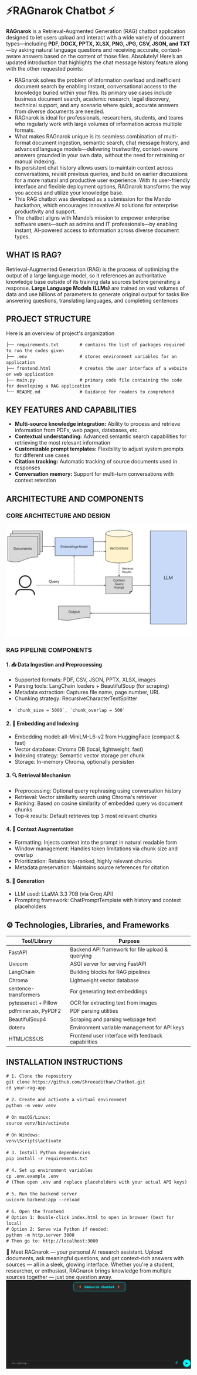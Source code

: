 # ⚡RAGnarok Chatbot ⚡
**RAGnarok** is a Retrieval-Augmented Generation (RAG) chatbot application designed to let users upload and interact with a wide variety of document types—including **PDF, DOCX, PPTX, XLSX, PNG, JPG, CSV, JSON, and TXT**—by asking natural language questions and receiving accurate, context-aware answers based on the content of those files.
Absolutely! Here’s an updated introduction that highlights the chat message history feature along with the other requested points:

- RAGnarok solves the problem of information overload and inefficient document search by enabling instant, conversational access to the knowledge buried within your files. Its primary use cases include business document search, academic research, legal discovery, technical support, and any scenario where quick, accurate answers from diverse documents are needed.  
- RAGnarok is ideal for professionals, researchers, students, and teams who regularly work with large volumes of information across multiple formats.  
- What makes RAGnarok unique is its seamless combination of multi-format document ingestion, semantic search, chat message history, and advanced language models—delivering trustworthy, context-aware answers grounded in your own data, without the need for retraining or manual indexing.
- Its persistent chat history allows users to maintain context across conversations, revisit previous queries, and build on earlier discussions for a more natural and productive user experience. With its user-friendly interface and flexible deployment options, RAGnarok transforms the way you access and utilize your knowledge base.
- This RAG chatbot was developed as a submission for the Mando hackathon, which encourages innovative AI solutions for enterprise productivity and support.
- The chatbot aligns with Mando’s mission to empower enterprise software users—such as admins and IT professionals—by enabling instant, AI-powered access to information across diverse document types.

## WHAT IS RAG?
Retrieval-Augmented Generation (RAG) is the process of optimizing the output of a large language model, so it references an authoritative knowledge base outside of its training data sources before generating a response. **Large Language Models (LLMs)** are trained on vast volumes of data and use billions of parameters to generate original output for tasks like answering questions, translating languages, and completing sentences

## PROJECT STRUCTURE
Here is an overview of project's organization

    ├── requirements.txt        # contains the list of packages required to run the codes given
    ├── .env                    # stores environment variables for an application
    ├── frontend.html           # creates the user interface of a website or web application
    ├── main.py                 # primary code file containing the code for developing a RAG application
    └── README.md               # Guidance for readers to comprehend

## KEY FEATURES AND CAPABILITIES
- **Multi-source knowledge integration:** Ability to process and retrieve information from PDFs, web pages, databases, etc.
- **Contextual understanding:** Advanced semantic search capabilities for retrieving the most relevant information
- **Customizable prompt templates:** Flexibility to adjust system prompts for different use cases
- **Citation tracking:** Automatic tracking of source documents used in responses
- **Conversation memory:** Support for multi-turn conversations with context retention

## ARCHITECTURE AND COMPONENTS

### CORE ARCHITECTURE AND DESIGN
![alt text](https://github.com/Shreeadithan/Chatbot/blob/main/RAGNAROK.webp)

### RAG PIPELINE COMPONENTS

#### 1. 📥 Data Ingestion and Preprocessing
- Supported formats: PDF, CSV, JSON, PPTX, XLSX, images
- Parsing tools: LangChain loaders + BeautifulSoup (for scraping)
- Metadata extraction: Captures file name, page number, URL
- Chunking strategy: RecursiveCharacterTextSplitter
-     `chunk_size = 5000`, `chunk_overlap = 500`
  
#### 2. 🧬 Embedding and Indexing
- Embedding model: all-MiniLM-L6-v2 from HuggingFace (compact & fast)
- Vector database: Chroma DB (local, lightweight, fast)
- Indexing strategy: Semantic vector storage per chunk
- Storage: In-memory Chroma, optionally persisten

#### 3. 🔍 Retrieval Mechanism
- Preprocessing: Optional query rephrasing using conversation history
- Retrieval: Vector similarity search using Chroma's retriever
- Ranking: Based on cosine similarity of embedded query vs document chunks
- Top-k results: Default retrieves top 3 most relevant chunks

#### 4. 🧩 Context Augmentation
- Formatting: Injects context into the prompt in natural readable form
- Window management: Handles token limitations via chunk size and overlap
- Prioritization: Retains top-ranked, highly relevant chunks
- Metadata preservation: Maintains source references for citation

#### 5. 🧠 Generation
- LLM used: LLaMA 3.3 70B (via Groq API)
- Prompting framework: ChatPromptTemplate with history and context placeholders

## ⚙️ Technologies, Libraries, and Frameworks

| Tool/Library          | Purpose                                           |
| --------------------- | ------------------------------------------------- |
| FastAPI               | Backend API framework for file upload & querying  |
| Uvicorn               | ASGI server for serving FastAPI                   |
| LangChain             | Building blocks for RAG pipelines                 |
| Chroma                | Lightweight vector database                       |
| sentence-transformers | For generating text embeddings                    |
| pytesseract + Pillow  | OCR for extracting text from images               |
| pdfminer.six, PyPDF2  | PDF parsing utilities                             |
| BeautifulSoup4        | Scraping and parsing webpage text                 | 
| dotenv                | Environment variable management for API keys      |
| HTML/CSS/JS           | Frontend user interface with feedback capabilities|

## INSTALLATION INSTRUCTIONS
```
# 1. Clone the repository
git clone https://github.com/Shreeadithan/Chatbot.git
cd your-rag-app

# 2. Create and activate a virtual environment
python -m venv venv

# On macOS/Linux:
source venv/bin/activate

# On Windows:
venv\Scripts\activate

# 3. Install Python dependencies
pip install -r requirements.txt

# 4. Set up environment variables
cp .env.example .env
# (Then open .env and replace placeholders with your actual API keys)

# 5. Run the backend server
uvicorn backend:app --reload

# 6. Open the frontend
# Option 1: Double-click index.html to open in browser (best for local)
# Option 2: Serve via Python if needed:
python -m http.server 3000
# Then go to: http://localhost:3000
```

🚀 Meet RAGnarok — your personal AI research assistant.
Upload documents, ask meaningful questions, and get context-rich answers with sources — all in a sleek, glowing interface.
Whether you're a student, researcher, or enthusiast, RAGnarok brings knowledge from multiple sources together — just one question away.
![alt text](https://github.com/Shreeadithan/Chatbot/blob/main/UI.png)
